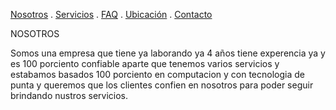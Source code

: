 [Nosotros](./nosotros.md) . [Servicios](./servicios.md) . [FAQ](FAQ.md) . [Ubicación](ubicacion.md) . [Contacto](./contacto.md)

NOSOTROS 

Somos una empresa  que tiene ya laborando ya 4 años  tiene experencia ya y es 100 porciento confiable aparte que tenemos varios servicios y estabamos basados 100 porciento en computacion y con tecnologia de punta  y queremos que los clientes confien en nosotros para poder seguir brindando nustros servicios.
